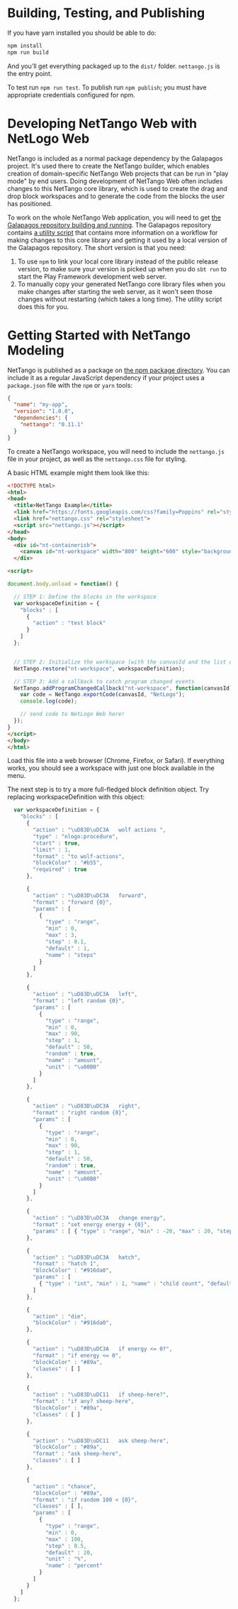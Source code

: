 # Building, Testing, and Publishing

If you have yarn installed you should be able to do:

```sh
npm install
npm run build
```

And you'll get everything packaged up to the `dist/` folder.  `nettango.js` is the entry point.

To test run `npm run test`.  To publish run `npm publish`; you must have appropriate credentials configured for npm.

# Developing NetTango Web with NetLogo Web

NetTango is included as a normal package dependency by the Galapagos project.  It's used there to create the NetTango builder, which enables creation of domain-specific NetTango Web projects that can be run in "play mode" by end users.  Doing development of NetTango Web often includes changes to this NetTango core library, which is used to create the drag and drop block workspaces and to generate the code from the blocks the user has positioned.

To work on the whole NetTango Web application, you will need to get [the Galapagos repository building and running](https://github.com/NetLogo/Galapagos/wiki/Building-and-running).  The Galapagos repository contains [a utility script](https://github.com/NetLogo/Galapagos/blob/master/scripts/nettango-package.sh) that contains more information on a workflow for making changes to this core library and getting it used by a local version of the Galapagos repository.  The short version is that you need:

1) To use `npm` to link your local core library instead of the public release version, to make sure your version is picked up when you do `sbt run` to start the Play Framework development web server.
2) To manually copy your generated NetTango core library files when you make changes after starting the web server, as it won't seen those changes without restarting (which takes a long time).  The utility script does this for you.

# Getting Started with NetTango Modeling

NetTango is published as a package on [the npm package directory](https://www.npmjs.com/package/nettango).  You can include it as a regular JavaScript dependency if your project uses a `package.json` file with the `npm` or `yarn` tools:

```json
{
  "name": "my-app",
  "version": "1.0.0",
  "dependencies": {
    "nettango": "0.11.1"
  }
}
```

To create a NetTango workspace, you will need to include the `nettango.js` file in your project, as well as the `nettango.css` file for styling.

A basic HTML example might them look like this:

```html
<!DOCTYPE html>
<html>
<head>
  <title>NetTango Example</title>
  <link href="https://fonts.googleapis.com/css?family=Poppins" rel="stylesheet">
  <link href="nettango.css" rel="stylesheet">
  <script src="nettango.js"></script>
</head>
<body>
  <div id="nt-containerish">
    <canvas id="nt-workspace" width="800" height="600" style="background: #fef9f6;"></canvas>
  </div>

<script>

document.body.onload = function() {

  // STEP 1: Define the blocks in the workspace
  var workspaceDefinition = {
    "blocks" : [
      {
        "action" : "test block"
      }
    ]
  };


  // STEP 2: Initialize the workspace (with the canvasId and the list of blocks)
  NetTango.restore("nt-workspace", workspaceDefinition);

  // STEP 3: Add a callback to catch program changed events
  NetTango.addProgramChangedCallback("nt-workspace", function(canvasId) {
    var code = NetTango.exportCode(canvasId, "NetLogo");
    console.log(code);

    // send code to NetLogo Web here!
  });
}
</script>
</body>
</html>
```

Load this file into a web browser (Chrome, Firefox, or Safari). If everything works, you should see a workspace with just one block available in the menu.

The next step is to try a more full-fledged block definition object. Try replacing workspaceDefinition with this object:

```js
  var workspaceDefinition = {
    "blocks" : [
      {
        "action" : "\uD83D\uDC3A   wolf actions ",
        "type" : "nlogo:procedure",
        "start" : true,
        "limit" : 1,
        "format" : "to wolf-actions",
        "blockColor" : "#b55",
        "required" : true
      },

      {
        "action" : "\uD83D\uDC3A   forward",
        "format" : "forward {0}",
        "params" : [
          {
            "type" : "range",
            "min" : 0,
            "max" : 3,
            "step" : 0.1,
            "default" : 1,
            "name" : "steps"
          }
        ]
      },

      {
        "action" : "\uD83D\uDC3A   left",
        "format" : "left random {0}",
        "params" : [
          {
            "type" : "range",
            "min" : 0,
            "max" : 90,
            "step" : 1,
            "default" : 50,
            "random" : true,
            "name" : "amount",
            "unit" : "\u00B0"
          }
        ]
      },

      {
        "action" : "\uD83D\uDC3A   right",
        "format" : "right random {0}",
        "params" : [
          {
            "type" : "range",
            "min" : 0,
            "max" : 90,
            "step" : 1,
            "default" : 50,
            "random" : true,
            "name" : "amount",
            "unit" : "\u00B0"
          }
        ]
      },

      {
        "action" : "\uD83D\uDC3A   change energy",
        "format" : "set energy energy + {0}",
        "params" : [ { "type" : "range", "min" : -20, "max" : 20, "step" : 0.5, "default" : 1, "name" : "amount" }]
      },

      {
        "action" : "\uD83D\uDC3A   hatch",
        "format" : "hatch 1",
        "blockColor" : "#916da0",
        "params" : [
          { "type" : "int", "min" : 1, "name" : "child count", "default" : 1 }
        ]
      },

      {
        "action" : "die",
        "blockColor" : "#916da0",
      },

      {
        "action" : "\uD83D\uDC3A   if energy <= 0?",
        "format" : "if energy <= 0",
        "blockColor" : "#89a",
        "clauses" : [ ]
      },

      {
        "action" : "\uD83D\uDC11   if sheep-here?",
        "format" : "if any? sheep-here",
        "blockColor" : "#89a",
        "clauses" : [ ]
      },

      {
        "action" : "\uD83D\uDC11   ask sheep-here",
        "blockColor" : "#89a",
        "format" : "ask sheep-here",
        "clauses" : [ ]
      },

      {
        "action" : "chance",
        "blockColor" : "#89a",
        "format" : "if random 100 < {0}",
        "clauses" : [ ],
        "params" : [
          {
            "type" : "range",
            "min" : 0,
            "max" : 100,
            "step" : 0.5,
            "default" : 20,
            "unit" : "%",
            "name" : "percent"
          }
        ]
      }
    ]
  };

```
